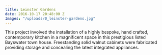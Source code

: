 ```yaml
---
title: Leinster Gardens
date: 2016-10-17 20:48:00 Z
Images: "/uploads/0_leinster-gardens.jpg"
---
```


This project involved the installation of a highly bespoke, hand crafted, contemporary kitchen in a magnificent space in this prestigious listed Bayswater town house.
Freestanding solid walnut cabinets were fabricated providing storage and concealing the latest integrated appliances.
